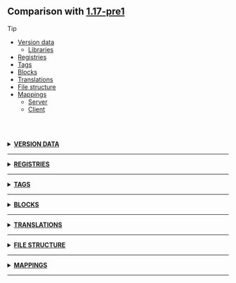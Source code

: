 ## Comparison with [1.17-pre1](https://github.com/PixiGeko/Minecraft-generated-data/tree/1.17-pre1)

> [!TIP]
> - [Version data](#version-data)
>     - [Libraries](#version-data-libraries)
> - [Registries](#registries)
> - [Tags](#tags)
> - [Blocks](#blocks)
> - [Translations](#translations)
> - [File structure](#file-structure)
> - [Mappings](#mappings)
>   - [Server](#server-mappings)
>   - [Client](#client-mappings)

<br/><br/>
<details><summary><b><ins>VERSION DATA</ins></b><a name="version-data"></a></summary>
<br/>
<table><tr><th></th><th align="left">1.17-pre1</th><th>1.17-pre2</th></tr><tr><td>World version</td><td><pre>2716</pre></td><td><pre>2718</pre></td></tr><tr><td>Protocol version</td><td><pre>1073741853</pre></td><td><pre>1073741854</pre></td></tr></table>
<h3>Libraries<a name="version-data-libraries"></a></h3>
<details>
<summary>
Versions
</summary>
<table><tr><th></th><th align="left">1.17-pre1</th><th>1.17-pre2</th></tr><tr><td>com.github.oshi:oshi-core</td><td><pre>5.3.4</pre></td><td><pre>5.7.4</pre></td></tr><tr><td>net.java.dev.jna:jna-platform</td><td><pre>5.6.0</pre></td><td><pre>5.8.0</pre></td></tr><tr><td>net.java.dev.jna:jna</td><td><pre>5.6.0</pre></td><td><pre>5.8.0</pre></td></tr><tr><td>org.lwjgl:lwjgl-glfw</td><td><pre>3.2.1</pre></td><td><pre>3.2.2</pre></td></tr><tr><td>org.lwjgl:lwjgl-glfw</td><td><pre>3.2.1</pre></td><td><pre>3.2.2</pre></td></tr><tr><td>org.lwjgl:lwjgl-jemalloc</td><td><pre>3.2.1</pre></td><td><pre>3.2.2</pre></td></tr><tr><td>org.lwjgl:lwjgl-jemalloc</td><td><pre>3.2.1</pre></td><td><pre>3.2.2</pre></td></tr><tr><td>org.lwjgl:lwjgl-openal</td><td><pre>3.2.1</pre></td><td><pre>3.2.2</pre></td></tr><tr><td>org.lwjgl:lwjgl-openal</td><td><pre>3.2.1</pre></td><td><pre>3.2.2</pre></td></tr><tr><td>org.lwjgl:lwjgl-opengl</td><td><pre>3.2.1</pre></td><td><pre>3.2.2</pre></td></tr><tr><td>org.lwjgl:lwjgl-opengl</td><td><pre>3.2.1</pre></td><td><pre>3.2.2</pre></td></tr><tr><td>org.lwjgl:lwjgl-stb</td><td><pre>3.2.1</pre></td><td><pre>3.2.2</pre></td></tr><tr><td>org.lwjgl:lwjgl-stb</td><td><pre>3.2.1</pre></td><td><pre>3.2.2</pre></td></tr><tr><td>org.lwjgl:lwjgl-tinyfd</td><td><pre>3.2.1</pre></td><td><pre>3.2.2</pre></td></tr><tr><td>org.lwjgl:lwjgl-tinyfd</td><td><pre>3.2.1</pre></td><td><pre>3.2.2</pre></td></tr><tr><td>org.lwjgl:lwjgl</td><td><pre>3.2.1</pre></td><td><pre>3.2.2</pre></td></tr><tr><td>org.lwjgl:lwjgl</td><td><pre>3.2.1</pre></td><td><pre>3.2.2</pre></td></tr></table>
</details>
</details>
<hr/>
<details><summary><b><ins>REGISTRIES</ins></b><a name="registries"></a></summary>
<br/>
<details>
<summary>
block
</summary>

```diff
- minecraft:azalea_leaves_flowers
+ minecraft:flowering_azalea_leaves
```

</details>
<details>
<summary>
item
</summary>

```diff
- minecraft:azalea_leaves_flowers
+ minecraft:flowering_azalea_leaves
```

</details>
</details>
<hr/>
<details><summary><b><ins>TAGS</ins></b><a name="tags"></a></summary>
<br/>
<details>
<summary>
all_blocks_with_drop.json
</summary>

```diff
- minecraft:azalea_leaves_flowers
+ minecraft:flowering_azalea_leaves
```

</details>
<details>
<summary>
universal_tags/block.json
</summary>

```diff
- minecraft:azalea_leaves_flowers
+ minecraft:flowering_azalea_leaves
```

</details>
<details>
<summary>
universal_tags/item.json
</summary>

```diff
- minecraft:azalea_leaves_flowers
+ minecraft:flowering_azalea_leaves
```

</details>
</details>
<hr/>
<details><summary><b><ins>BLOCKS</ins></b><a name="blocks"></a></summary>
<br/>
<details>
<summary>
🗒️ List
</summary>

```diff
- azalea_leaves_flowers.json
+ flowering_azalea_leaves.json
```

</details>
</details>
<hr/>
<details><summary><b><ins>TRANSLATIONS</ins></b><a name="translations"></a></summary>
<br/>
<details>
<summary>
Keys
</summary>

```diff
- block.minecraft.azalea_leaves_flowers: Flowering Azalea Leaves
+ block.minecraft.flowering_azalea_leaves: Flowering Azalea Leaves
```

</details>
<details>
<summary>
Changes
</summary>
<br/>
<table>
<tr><th>Name</th><th>1.17-pre1</th><th>1.17-pre2</th></tr>
<tr><th align="left"><div style="width:290px">commands.debug.started</div></th><td>Started 10 second tick profiling (use '/debug stop' to stop early)</td><td>Started tick profiling</td></tr>
</table>
<br/>
</details>
</details>
<hr/>
<details><summary><b><ins>FILE STRUCTURE</ins></b><a name="file-structure"></a></summary>
<br/>
<details>
<summary>
data
</summary>

```diff
- minecraft/loot_tables/blocks/azalea_leaves_flowers.json
+ minecraft/loot_tables/blocks/flowering_azalea_leaves.json
```

</details>
<details>
<summary>
assets
</summary>

```diff
- minecraft/blockstates/azalea_leaves_flowers.json
+ minecraft/blockstates/flowering_azalea_leaves.json
- minecraft/models/block/azalea_leaves_flowers.json
+ minecraft/models/block/flowering_azalea_leaves.json
- minecraft/models/item/azalea_leaves_flowers.json
+ minecraft/models/item/flowering_azalea_leaves.json
- minecraft/textures/block/azalea_leaves_flowers.png
+ minecraft/textures/block/flowering_azalea_leaves.png
```

</details>
</details>
<hr/>
<details><summary><b><ins>MAPPINGS</ins></b><a name="mappings"></a></summary>
<br/>
<h2>Server<a name="server-mappings"></a></h2>
<details>
<summary>
Changes
</summary>

```
XXX.data.worldgen.Features$States +1P -1P
```
```
XXX.metrics.profiling.ServerMetricsSamplersProvider +1M | +1P
```
```
XXX.entity.projectile.LargeFireball +1M -1M
```
```
XXX.level.block.Blocks +1P -1P
```
```
XXX.levelgen.structure.NetherFossilFeature$FeatureStart$1 +1M -1M | +1P -1P
```
```
XXX.saveddata.maps.MapDecoration$Type +3M -2M | +1P
```

</details>
<details>
<summary>
net.minecraft.util.profiling.metrics.profiling.ServerMetricsSamplersProvider
</summary>

```diff
- void <clinit>()
```

</details>
<details>
<summary>
net.minecraft.world.entity.projectile.LargeFireball
</summary>

```diff
- void <init>(Level,LivingEntity,double,double,double,int)
+ void <init>(Level,LivingEntity,double,double,double)
```

</details>
<details>
<summary>
net.minecraft.world.level.levelgen.structure.NetherFossilFeature$FeatureStart$1
</summary>

```diff
- void <init>(NetherFossilFeature$FeatureStart,ChunkGenerator)
+ void <init>(NetherFossilFeature$FeatureStart,LevelHeightAccessor)
```

</details>
<details>
<summary>
net.minecraft.world.level.saveddata.maps.MapDecoration$Type
</summary>

```diff
- boolean shouldTrackCount()
- void <init>(String,int,boolean,boolean)
- void <init>(String,int,boolean,int,boolean)
+ void <init>(String,int,boolean,int)
+ void <init>(String,int,boolean)
```

</details>
<h2>Client<a name="client-mappings"></a></h2>
<details>
<summary>
Classes
</summary>

```diff
- XXX.client.gui.Font$StringRenderOutput
+ XXX.client.gui.Gui
- XXX.client.gui.Gui$HeartType
+ XXX.client.gui.GuiComponent
- XXX.client.gui.MapRenderer
+ XXX.client.gui.MapRenderer$MapInstance
- XXX.components.events.AbstractContainerEventHandler
+ XXX.components.events.ContainerEventHandler
- XXX.components.events.GuiEventListener
+ XXX.components.events.package-info
- XXX.components.spectator.package-info
+ XXX.components.spectator.SpectatorGui
+ XXX.components.toasts.AdvancementToast
+ XXX.components.toasts.package-info
- XXX.components.toasts.RecipeToast
+ XXX.components.toasts.SystemToast
- XXX.components.toasts.SystemToast$SystemToastIds
+ XXX.components.toasts.Toast
- XXX.components.toasts.Toast$Visibility
+ XXX.components.toasts.ToastComponent
- XXX.components.toasts.ToastComponent$ToastInstance
+ XXX.components.toasts.TutorialToast
- XXX.components.toasts.TutorialToast$Icons
+ XXX.font.glyphs.BakedGlyph
- XXX.font.glyphs.BakedGlyph$1
- XXX.gui.chat.ChatListener
+ XXX.gui.chat.NarratorChatListener
- XXX.gui.chat.OverlayChatListener
- XXX.gui.chat.package-info
+ XXX.gui.chat.StandardChatListener
+ XXX.gui.components.AbstractButton
- XXX.gui.components.AbstractOptionSliderButton
+ XXX.gui.components.AbstractSelectionList
- XXX.gui.components.AbstractSelectionList$Entry
+ XXX.gui.components.AbstractSelectionList$SelectionDirection
- XXX.gui.components.AbstractSelectionList$TrackedList
+ XXX.gui.components.AbstractSliderButton
- XXX.gui.components.AbstractWidget
+ XXX.gui.components.BossHealthOverlay
- XXX.gui.components.BossHealthOverlay$1
+ XXX.gui.components.Button
- XXX.gui.components.Button$OnPress
+ XXX.gui.components.Button$OnTooltip
- XXX.gui.components.ChatComponent
+ XXX.gui.components.Checkbox
- XXX.gui.components.CommandSuggestions
+ XXX.gui.components.CommandSuggestions$SuggestionsList
- XXX.gui.components.ComponentRenderUtils
+ XXX.gui.components.ContainerObjectSelectionList
- XXX.gui.components.ContainerObjectSelectionList$Entry
+ XXX.gui.components.CycleButton
- XXX.gui.components.CycleButton$Builder
+ XXX.gui.components.CycleButton$OnValueChange
- XXX.gui.components.CycleButton$TooltipSupplier
+ XXX.gui.components.CycleButton$ValueListSupplier
- XXX.gui.components.CycleButton$ValueListSupplier$1
+ XXX.gui.components.CycleButton$ValueListSupplier$2
- XXX.gui.components.DebugScreenOverlay
+ XXX.gui.components.DebugScreenOverlay$1
- XXX.gui.components.EditBox
+ XXX.gui.components.ImageButton
- XXX.gui.components.LerpingBossEvent
+ XXX.gui.components.LockIconButton
- XXX.gui.components.LockIconButton$Icon
+ XXX.gui.components.MultiLineLabel
- XXX.gui.components.MultiLineLabel$1
+ XXX.gui.components.MultiLineLabel$2
- XXX.gui.components.MultiLineLabel$TextWithWidth
+ XXX.gui.components.ObjectSelectionList
- XXX.gui.components.ObjectSelectionList$Entry
+ XXX.gui.components.OptionsList
- XXX.gui.components.OptionsList$Entry
- XXX.gui.components.package-info
+ XXX.gui.components.PlayerTabOverlay
- XXX.gui.components.PlayerTabOverlay$PlayerInfoComparator
+ XXX.gui.components.SliderButton
- XXX.gui.components.StateSwitchingButton
+ XXX.gui.components.SubtitleOverlay
- XXX.gui.components.SubtitleOverlay$Subtitle
+ XXX.gui.components.TooltipAccessor
- XXX.gui.components.VolumeSlider
+ XXX.gui.components.Widget
- XXX.gui.font.AllMissingGlyphProvider
+ XXX.gui.font.FontManager
- XXX.gui.font.FontManager$1
+ XXX.gui.font.FontSet
- XXX.gui.font.FontTexture
+ XXX.gui.font.FontTexture$Node
- XXX.gui.font.TextFieldHelper
```

</details>
<details>
<summary>
Changes
</summary>

```
XXX.client.gui.Font -1P
```
```
XXX.client.renderer.RenderType +4M | +2P
```
```
XXX.metrics.profiling.ServerMetricsSamplersProvider +1M | +1P
```
```
XXX.entity.projectile.LargeFireball +1M -1M
```
```
XXX.level.block.Blocks +1P -1P
```
```
XXX.levelgen.structure.NetherFossilFeature$FeatureStart$1 +1M -1M | +1P -1P
```
```
XXX.saveddata.maps.MapDecoration$Type +3M -2M | +1P
```

</details>
<details>
<summary>
net.minecraft.client.renderer.RenderType
</summary>

```diff
- RenderType lambda$static$20(ResourceLocation)
- RenderType lambda$static$21(ResourceLocation)
- RenderType textIntensityPolygonOffset(ResourceLocation)
- RenderType textPolygonOffset(ResourceLocation)
```

</details>
<details>
<summary>
net.minecraft.util.profiling.metrics.profiling.ServerMetricsSamplersProvider
</summary>

```diff
- void <clinit>()
```

</details>
<details>
<summary>
net.minecraft.world.entity.projectile.LargeFireball
</summary>

```diff
- void <init>(Level,LivingEntity,double,double,double,int)
+ void <init>(Level,LivingEntity,double,double,double)
```

</details>
<details>
<summary>
net.minecraft.world.level.levelgen.structure.NetherFossilFeature$FeatureStart$1
</summary>

```diff
- void <init>(NetherFossilFeature$FeatureStart,ChunkGenerator)
+ void <init>(NetherFossilFeature$FeatureStart,LevelHeightAccessor)
```

</details>
<details>
<summary>
net.minecraft.world.level.saveddata.maps.MapDecoration$Type
</summary>

```diff
- boolean shouldTrackCount()
- void <init>(String,int,boolean,boolean)
- void <init>(String,int,boolean,int,boolean)
+ void <init>(String,int,boolean,int)
+ void <init>(String,int,boolean)
```

</details>
</details>
<hr/>